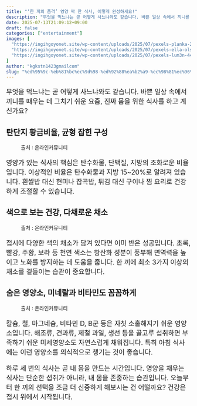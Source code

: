 ```yaml
---
title: "‘한 끼의 품격’ 영양 꽉 찬 식사, 이렇게 완성하세요!"
description: "무엇을 먹느냐는 곧 어떻게 사느냐와도 같습니다. 바쁜 일상 속에서 끼니를 때우는 데 그치기 쉬운 요즘, 진짜 몸을 위한 식사를 하고 계신가요?"
date: 2025-07-13T21:09:12+09:00
draft: false
categories: ["entertainment"]
images: [
  "https://ingihgoyonet.site/wp-content/uploads/2025/07/pexels-planka-27845437-768x1024.jpg"
  "https://ingihgoyonet.site/wp-content/uploads/2025/07/pexels-ella-olsson-572949-1640775-1024x819.jpg"
  "https://ingihgoyonet.site/wp-content/uploads/2025/07/pexels-lum3n-44775-1410235-1-683x1024.jpg"
]
author: "kgkstn1423gmailcom"
slug: "%ed%95%9c-%eb%81%bc%ec%9d%98-%ed%92%88%ea%b2%a9-%ec%98%81%ec%96%91-%ea%bd%89-%ec%b0%ac-%ec%8b%9d%ec%82%ac-%ec%9d%b4%eb%a0%87%ea%b2%8c-%ec%99%84%ec%84%b1%ed%95%98%ec%84%b8%ec%9a%94"
---
```


<p style="font-size:18px">무엇을 먹느냐는 곧 어떻게 사느냐와도 같습니다. 바쁜 일상 속에서 끼니를 때우는 데 그치기 쉬운 요즘, 진짜 몸을 위한 식사를 하고 계신가요?</p> <h2 >탄단지 황금비율, 균형 잡힌 구성</h2> <figure ><img src="https://ingihgoyonet.site/wp-content/uploads/2025/07/pexels-planka-27845437-768x1024.jpg" alt="" style="aspect-ratio:16/9;object-fit:cover"/><figcaption >출처 : 온라인커뮤니티</figcaption></figure> <p style="font-size:18px">영양가 있는 식사의 핵심은 탄수화물, 단백질, 지방의 조화로운 비율입니다. 이상적인 비율은 탄수화물과 지방 15~20%로 알려져 있습니다. 흰쌀밥 대신 현미나 잡곡밥, 튀김 대신 구이나 찜 요리로 건강하게 조절할 수 있습니다.</p> <h2 >색으로 보는 건강, 다채로운 채소</h2> <figure ><img src="https://ingihgoyonet.site/wp-content/uploads/2025/07/pexels-ella-olsson-572949-1640775-1024x819.jpg" alt="" style="aspect-ratio:16/9;object-fit:cover"/><figcaption >출처 : 온라인커뮤니티</figcaption></figure> <p style="font-size:18px">접시에 다양한 색의 채소가 담겨 있다면 이미 반은 성공입니다. 초록, 빨강, 주황, 보라 등 천연 색소는 항산화 성분이 풍부해 면역력을 높이고 노화를 방지하는 데 도움을 줍니다. 한 끼에 최소 3가지 이상의 채소를 곁들이는 습관이 중요합니다.</p> <h2 >숨은 영양소, 미네랄과 비타민도 꼼꼼하게</h2> <figure ><img src="https://ingihgoyonet.site/wp-content/uploads/2025/07/pexels-lum3n-44775-1410235-1-683x1024.jpg" alt="" style="aspect-ratio:16/9;object-fit:cover"/><figcaption >출처 : 온라인커뮤니티</figcaption></figure> <p style="font-size:18px">칼슘, 철, 마그네슘, 비타민 D, B군 등은 자칫 소홀해지기 쉬운 영양소입니다. 해조류, 견과류, 제철 과일, 생선 등을 골고루 섭취하면 부족하기 쉬운 미세영양소도 자연스럽게 채워집니다. 특히 아침 식사에는 이런 영양소를 의식적으로 챙기는 것이 좋습니다.</p> <p style="font-size:18px">하루 세 번의 식사는 곧 내 몸을 만드는 시간입니다. 영양을 채우는 식사는 단순한 섭취가 아니라, 내 몸을 존중하는 습관입니다. 오늘부터 한 끼의 선택을 조금 더 신중하게 해보시는 건 어떨까요? 건강은 접시 위에서 시작됩니다.</p>
